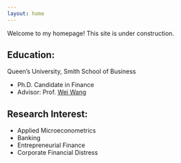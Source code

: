```yaml
---
layout: home 
---
```


Welcome to my homepage! This site is under construction.

## Education:
Queen’s University, Smith School of Business

- Ph.D. Candidate in Finance
- Advisor: Prof. [Wei Wang](https://www.profweiwang.com/) 


## Research Interest:
- Applied Microeconometrics
- Banking
- Entrepreneurial Finance
- Corporate Financial Distress


